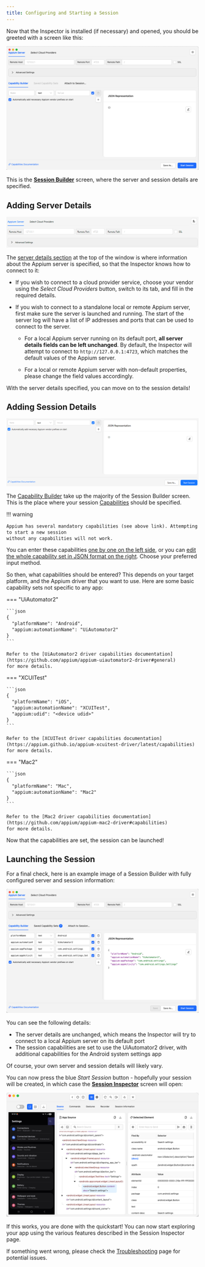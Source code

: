 ```yaml
---
title: Configuring and Starting a Session
---
```


Now that the Inspector is installed (if necessary) and opened, you should be greeted with a screen
like this:

![Empty Session Builder](../session-builder/assets/images/empty-session-builder.png)

This is the [**Session Builder**](../session-builder/index.md) screen, where the server
and session details are specified.

## Adding Server Details

![Server Details](../session-builder/assets/images/server-details/server-configuration.png)

The [server details section](../session-builder/server-details.md) at the top of the window is where
information about the Appium server is specified, so that the Inspector knows how to connect to it:

- If you wish to connect to a cloud provider service, choose your vendor using the _Select Cloud
  Providers_ button, switch to its tab, and fill in the required details.

- If you wish to connect to a standalone local or remote Appium server, first make sure the server
  is launched and running. The start of the server log will have a list of IP addresses and ports
  that can be used to connect to the server.

    - For a local Appium server running on its default port, **all server details fields can be left
      unchanged**. By default, the Inspector will attempt to connect to `http://127.0.0.1:4723`,
      which matches the default values of the Appium server.

    - For a local or remote Appium server with non-default properties, please change the field
      values accordingly.

With the server details specified, you can move on to the session details!

## Adding Session Details

![Session Details](../session-builder/assets/images/capability-builder/capability-builder.png)

The [Capability Builder](../session-builder/capability-builder.md) take up the majority of the
Session Builder screen. This is the place where your session
[Capabilities](https://appium.io/docs/en/latest/guides/caps/) should be specified.

!!! warning

    Appium has several mandatory capabilities (see above link). Attempting to start a new session
    without any capabilities will not work.

You can enter these capabilities [one by one on the left side](../session-builder/capability-builder.md#capability-fields),
or you can [edit the whole capability set in JSON format on the right](../session-builder/capability-builder.md#capability-json-structure).
Choose your preferred input method.

So then, what capabilities should be entered? This depends on your target platform, and the Appium
driver that you want to use. Here are some basic capability sets not specific to any app:

=== "UiAutomator2"

    ```json
    {
      "platformName": "Android",
      "appium:automationName": "UiAutomator2"
    }
    ```

    Refer to the [UiAutomator2 driver capabilities documentation](https://github.com/appium/appium-uiautomator2-driver#general)
    for more details.

=== "XCUITest"

    ```json
    {
      "platformName": "iOS",
      "appium:automationName": "XCUITest",
      "appium:udid": "<device udid>"
    }
    ```

    Refer to the [XCUITest driver capabilities documentation](https://appium.github.io/appium-xcuitest-driver/latest/capabilities)
    for more details.

=== "Mac2"

    ```json
    {
      "platformName": "Mac",
      "appium:automationName": "Mac2"
    }
    ```

    Refer to the [Mac2 driver capabilities documentation](https://github.com/appium/appium-mac2-driver#capabilities)
    for more details.

Now that the capabilities are set, the session can be launched!

## Launching the Session

For a final check, here is an example image of a Session Builder with fully configured server
and session information:

![Full Session Builder](../assets/images/session-builder.png)

You can see the following details:

- The server details are unchanged, which means the Inspector will try to connect to a local Appium
  server on its default port
- The session capabilities are set to use the UiAutomator2 driver, with additional capabilities for
  the Android system settings app

Of course, your own server and session details will likely vary.

You can now press the blue _Start Session_ button - hopefully your session will be created, in
which case the **[Session Inspector](../session-inspector/index.md)** screen will open:

![Session Inspector](../assets/images/session-inspector.png)

If this works, you are done with the quickstart! You can now start exploring your app using the
various features described in the Session Inspector page.

If something went wrong, please check the [Troubleshooting](../troubleshooting.md) page for
potential issues.
